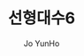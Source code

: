 ---
author: Jo YunHo
pubDatetime: 2023-05-29T15:22:00Z
modDatetime: 2025-01-29T10:12:47Z
title: 선형대수6
slug: linear-algebra-6
featured: false
draft: false
tags:
  - Linear Algebra
  - Math
description: "선형대수 6번째 포스팅"
---
